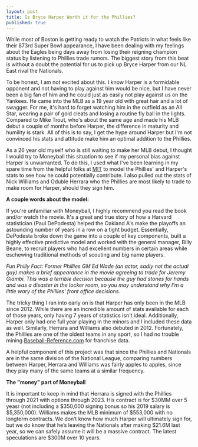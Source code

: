 ```yaml
---
layout: post
title: Is Bryce Harper Worth it for the Phillies?
published: true
---
```


While most of Boston is getting ready to watch the Patriots in what feels like their 873rd Super Bowl appearance, I have been dealing with my feelings about the Eagles being days away from losing their reigning champion status by listening to Phillies trade rumors. The biggest story from this beat is without a doubt the potential for us to pick up Bryce Harper from our NL East rival the Nationals. 

To be honest, I am not excited about this. I know Harper is a formidable opponent and not having to play against him would be nice, but I have never been a big fan of him and he could just as easily not play against us on the Yankees. He came into the MLB as a 19 year old with great hair and a lot of swagger. For me, it's hard to forget watching him in the outfield as an All Star, wearing a pair of gold cleats and losing a routine fly ball in the lights. Compared to Mike Trout, who's about the same age and made his MLB debut a couple of months before Harper, the difference in maturity and humility is stark. All of this is to say, I get the hype around Harper but I'm not convinced his stats and attitude make him an optimal addition to the Phillies.

As a 26 year old myself who is still waiting to make her MLB debut, I thought I would try to Moneyball this situation to see if my personal bias against Harper is unwarranted. To do this, I used what I've been learning in my spare time from the helpful folks at [MIT](https://ocw.mit.edu/courses/sloan-school-of-management/15-071-the-analytics-edge-spring-2017/index.htm) to model the Phillies' and Harper's stats to see how he could potentially contribute. I also pulled out the stats of Nick Williams and Oduble Herrara who the Phillies are most likely to trade to make room for Harper, should they sign him. 

**A couple words about the model:**

If you're unfamiliar with Moneyball, I highly recommend you read the book and/or watch the movie. It's a great and true story of how a Harvard statistician (Paul DePodesta) helped the Oakland A's make the playoffs an astounding number of years in a row on a tight budget. Essentially, DePodesta broke down the game into a couple of key components, built a highly effective predictive model and worked with the general manager, Billy Beane, to recruit players who had excellent numbers in certain areas while eschewing traditional methods of scouting and big name players.

*Fun Philly Fact: Former Phillies GM Ed Wade (an actor, sadly not the actual guy) makes a brief appearance in the movie agreeing to trade for Jeremy Giambi. This was a terrible decision because the guy had stones for hands and was a disaster in the locker room, so you may understand why I'm a little wary of the Phillies' front office decisions.*

The tricky thing I ran into early on is that Harper has only been in the MLB since 2012. While there are an incredible amount of stats available for each of those years, only having 7 years of statistics isn't ideal. Additionally, Harper only had one full year playing in the minors and I included these data as well. Similarly, Herrara and Williams also debuted in 2012. Fortunately, the Phillies are one of the oldest teams in any sport, so I had no trouble mining [Baseball-Reference.com](https://www.baseball-reference.com/) for franchise data. 

A helpful component of this project was that since the Phillies and Nationals are in the same division of the National League, comparing numbers between Harper, Herrara and Williams was fairly apples to apples, since they play many of the same teams at a similar frequency. 

**The "money" part of Moneyball**

It is important to keep in mind that Herrara is signed with the Phillies through 2021 with options through 2023. His contract is for $30MM over 5 yeasr (not including a $350,000 signing bonus so his 2019 salary is $5,350,000). Williams makes the MLB minimum of $553,000 with no longterm contracts. We don’t know how much Harper will ultimately sign for, but we do know that he’s leaving the Nationals after making $21.6M last year, so we can safely assume it will be a massive contract. The latest speculations are $300M over 10 years.
